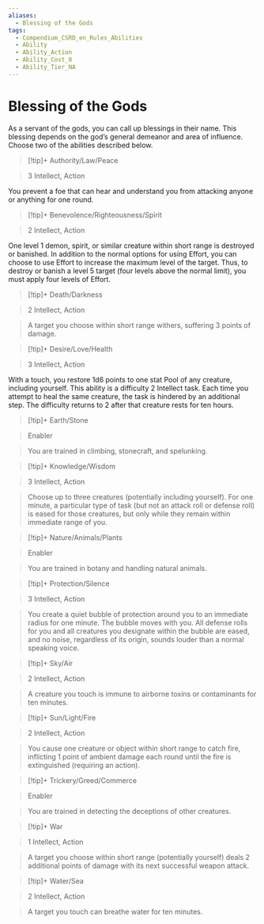 ```yaml
---
aliases:
  - Blessing of the Gods
tags:
  - Compendium_CSRD_en_Rules_Abilities
  - Ability
  - Ability_Action
  - Ability_Cost_0
  - Ability_Tier_NA
---
```

  
    
# Blessing of the Gods    
  
As a servant of the gods, you can call up blessings in their name. This blessing depends on the god’s general demeanor and area of influence. Choose two of the abilities described below.  
  
>[!tip]+ Authority/Law/Peace  
>3 Intellect, Action  
You prevent a foe that can hear and understand you from attacking anyone or anything for one round.    
  
>[!tip]+ Benevolence/Righteousness/Spirit  
 >2 Intellect, Action   
One level 1 demon, spirit, or similar creature within short range is destroyed or banished. In addition to the normal options for using Effort, you can choose to use Effort to increase the maximum level of the target. Thus, to destroy or banish a level 5 target (four levels above the normal limit), you must apply four levels of Effort.  
  
>[!tip]+ Death/Darkness    
>2 Intellect, Action    
>A target you choose within short range withers, suffering 3 points of damage.  
  
>[!tip]+ Desire/Love/Health  
> 3 Intellect,  Action    
With a touch, you restore 1d6 points to one stat Pool of any creature, including yourself. This ability is a difficulty 2 Intellect task. Each time you attempt to heal the same creature, the task is hindered by an additional step. The difficulty returns to 2 after that creature rests for ten hours.  
  
>[!tip]+ Earth/Stone    
>Enabler    
>You are trained in climbing, stonecraft, and spelunking.  
  
>[!tip]+ Knowledge/Wisdom    
>3 Intellect, Action    
>Choose up to three creatures (potentially including yourself). For one minute, a particular type of task (but not an attack roll or defense roll) is eased for those creatures, but only while they remain within immediate range of you.  
  
>[!tip]+ Nature/Animals/Plants  
>Enabler    
>You are trained in botany and handling natural animals.  
  
>[!tip]+ Protection/Silence    
>3 Intellect, Action    
>You create a quiet bubble of protection around you to an immediate radius for one minute. The bubble moves with you. All defense rolls for you and all creatures you designate within the bubble are eased, and no noise, regardless of its origin, sounds louder than a normal speaking voice.  
  
>[!tip]+ Sky/Air    
>2 Intellect, Action    
>A creature you touch is immune to airborne toxins or contaminants for ten minutes.  
  
>[!tip]+ Sun/Light/Fire  
> 2 Intellect, Action    
> You cause one creature or object within short range to catch fire, inflicting 1 point of ambient damage each round until the fire is extinguished (requiring an action).  
  
>[!tip]+ Trickery/Greed/Commerce    
>Enabler    
>You are trained in detecting the deceptions of other creatures.  
  
>[!tip]+ War    
>1 Intellect,  Action    
>A target you choose within short range (potentially yourself) deals 2 additional points of damage with its next successful weapon attack.  
  
>[!tip]+ Water/Sea    
>2 Intellect,  Action    
>A target you touch can breathe water for ten minutes. 